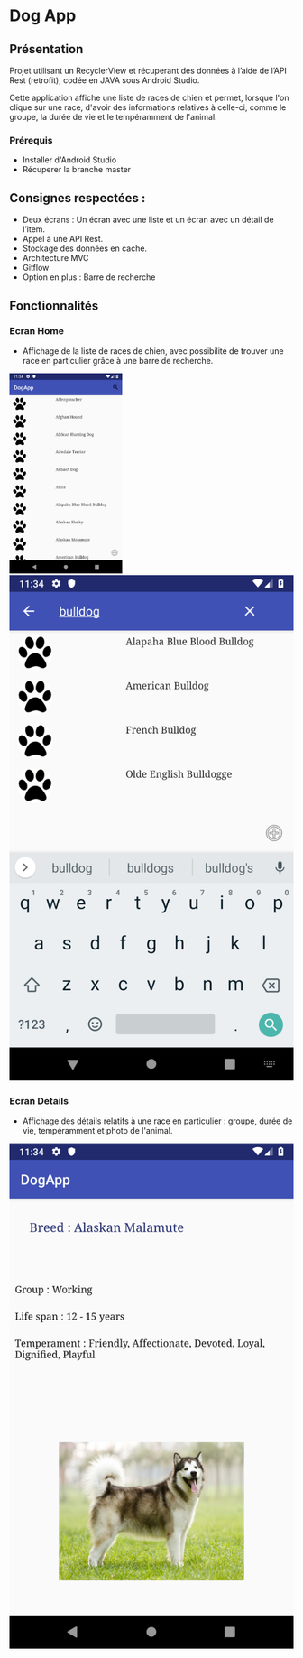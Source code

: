 # Dog App

## Présentation

Projet utilisant un RecyclerView et récuperant des données à l’aide de l’API Rest (retrofit), codée en JAVA sous Android Studio.

Cette application affiche une liste de races de chien et permet, lorsque l'on clique sur une race, d'avoir des informations relatives à celle-ci, comme le groupe, la durée de vie et le tempéramment de l'animal.

### Prérequis

- Installer d'Android Studio
- Récuperer la branche master

## Consignes respectées :

- Deux écrans : Un écran avec une liste et un écran avec un détail de l’item.
- Appel à une API Rest.
- Stockage des données en cache.
- Architecture MVC
- Gitflow
- Option en plus : Barre de recherche

## Fonctionnalités

### Ecran Home

- Affichage de la liste de races de chien, avec possibilité de trouver une race en particulier grâce à une barre de recherche.

<img src="img_readme/list.png" alt="liste races" high=400 width=200>
<img src="img_readme/search.png" alt="recherche race">

### Ecran Details

- Affichage des détails relatifs à une race en particulier : groupe, durée de vie, tempéramment et photo de l'animal.

<img src="img_readme/detail.png" alt="détails race">
